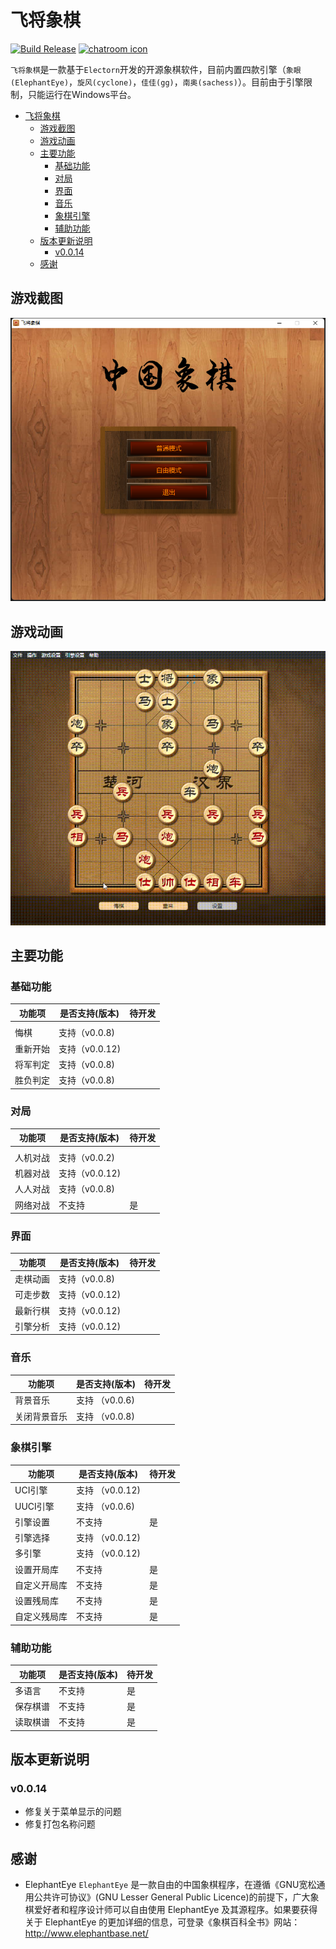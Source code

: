 # 飞将象棋
[![Build Release](https://github.com/imbatony/electorn-chinese-chess/actions/workflows/release.yml/badge.svg?branch=v0.0.14)](https://github.com/imbatony/electorn-chinese-chess/actions/workflows/release.yml)
[![chatroom icon](https://patrolavia.github.io/telegram-badge/chat.png)](https://t.me/fjchess)

`飞将象棋`是一款基于`Electorn`开发的开源象棋软件，目前内置四款引擎（`象眼(ElephantEye)`，`旋风(cyclone)`，`佳佳(gg)`，`南奥(sachess)`）。目前由于引擎限制，只能运行在Windows平台。

- [飞将象棋](#飞将象棋)
  - [游戏截图](#游戏截图)
  - [游戏动画](#游戏动画)
  - [主要功能](#主要功能)
    - [基础功能](#基础功能)
    - [对局](#对局)
    - [界面](#界面)
    - [音乐](#音乐)
    - [象棋引擎](#象棋引擎)
    - [辅助功能](#辅助功能)
  - [版本更新说明](#版本更新说明)
    - [v0.0.14](#v0014)
  - [感谢](#感谢)
## 游戏截图
![游戏截图](screeshot\screenshot.png "游戏截图")
## 游戏动画
![游戏动画](screeshot\video.gif "游戏动画")

## 主要功能
### 基础功能

| 功能项   | 是否支持(版本) | 待开发 |
| -------- | -------------- | ------ |
|          |                |        |
| 悔棋     | 支持（v0.0.8)  |        |
| 重新开始 | 支持（v0.0.12) |        |
| 将军判定 | 支持（v0.0.8)  |        |
| 胜负判定 | 支持（v0.0.8)  |        |
### 对局

| 功能项   | 是否支持(版本) | 待开发 |
| -------- | -------------- | ------ |
|          |                |        |
| 人机对战 | 支持（v0.0.2)  |        |
| 机器对战 | 支持（v0.0.12) |        |
| 人人对战 | 支持（v0.0.8)  |        |
| 网络对战 | 不支持 |      是  |

### 界面

| 功能项   | 是否支持(版本) | 待开发 |
| -------- | -------------- | ------ |
| 走棋动画 | 支持（v0.0.8)  |        |
| 可走步数 | 支持（v0.0.12) |        |
| 最新行棋 | 支持（v0.0.12) |        |
| 引擎分析 | 支持（v0.0.12) |        |

### 音乐
| 功能项       | 是否支持(版本) | 待开发 |
| ------------ | -------------- | ------ |
| 背景音乐     | 支持 （v0.0.6) |        |
| 关闭背景音乐 | 支持 （v0.0.8) |        |

### 象棋引擎
| 功能项   | 是否支持(版本)  | 待开发 |
| -------- | --------------- | ------ |
| UCI引擎  | 支持 （v0.0.12) |        |
| UUCI引擎 | 支持 （v0.0.6)  |        |
| 引擎设置 | 不支持        | 是     |
| 引擎选择 | 支持 （v0.0.12) |        |
| 多引擎   | 支持 （v0.0.12) |        |
| 设置开局库   | 不支持         | 是     |
| 自定义开局库 | 不支持         | 是     |
| 设置残局库   | 不支持         | 是     |
| 自定义残局库 | 不支持         | 是     |

### 辅助功能

| 功能项       | 是否支持(版本) | 待开发 |
| ------------ | -------------- | ------ |
| 多语言       | 不支持         | 是     |
| 保存棋谱     | 不支持         | 是     |
| 读取棋谱     | 不支持         | 是     |

## 版本更新说明

### v0.0.14
- 修复关于菜单显示的问题
- 修复打包名称问题

## 感谢

- ElephantEye `ElephantEye` 是一款自由的中国象棋程序，在遵循《GNU宽松通用公共许可协议》(GNU Lesser General Public Licence)的前提下，广大象棋爱好者和程序设计师可以自由使用 ElephantEye 及其源程序。如果要获得关于 ElephantEye 的更加详细的信息，可登录《象棋百科全书》网站：http://www.elephantbase.net/